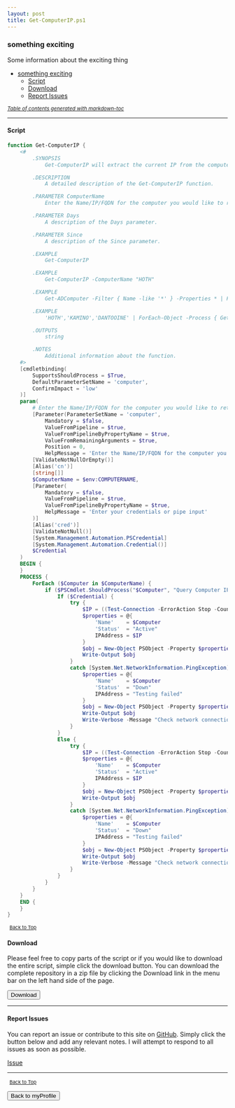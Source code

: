 ```yaml
---
layout: post
title: Get-ComputerIP.ps1
---
```


### something exciting

Some information about the exciting thing

- [something exciting](#something-exciting)
  - [Script](#script)
  - [Download](#download)
  - [Report Issues](#report-issues)

<small><i><a href='http://ecotrust-canada.github.io/markdown-toc/'>Table of contents generated with markdown-toc</a></i></small>

---

#### Script

```powershell
function Get-ComputerIP {
    <#
        .SYNOPSIS
            Get-ComputerIP will extract the current IP from the computer entered.

        .DESCRIPTION
            A detailed description of the Get-ComputerIP function.

        .PARAMETER ComputerName
            Enter the Name/IP/FQDN for the computer you would like to retrieve the information from or pipe in a list of computers.

        .PARAMETER Days
            A description of the Days parameter.

        .PARAMETER Since
            A description of the Since parameter.

        .EXAMPLE
            Get-ComputerIP

        .EXAMPLE
            Get-ComputerIP -ComputerName "HOTH"

        .EXAMPLE
            Get-ADComputer -Filter { Name -like '*' } -Properties * | ForEach-Object -Process { Get-ComputerIP -Computer $_.Name } | Format-Table -AutoSize

        .EXAMPLE
            'HOTH','KAMINO','DANTOOINE' | ForEach-Object -Process { Get-ComputerIP -Computer $_.Name } | Format-Table -AutoSize

        .OUTPUTS
            string

        .NOTES
            Additional information about the function.
    #>
    [cmdletbinding(
        SupportsShouldProcess = $True,
        DefaultParameterSetName = 'computer',
        ConfirmImpact = 'low'
    )]
    param(
        # Enter the Name/IP/FQDN for the computer you would like to retrieve the information from or pipe in a list of computers.
        [Parameter(ParameterSetName = 'computer',
            Mandatory = $false,
            ValueFromPipeline = $true,
            ValueFromPipelineByPropertyName = $true,
            ValueFromRemainingArguments = $true,
            Position = 0,
            HelpMessage = 'Enter the Name/IP/FQDN for the computer you would like to retrieve the information from or pipe in a list of computers.')]
        [ValidateNotNullOrEmpty()]
        [Alias('cn')]
        [string[]]
        $ComputerName = $env:COMPUTERNAME,
        [Parameter(
            Mandatory = $false,
            ValueFromPipeline = $true,
            ValueFromPipelineByPropertyName = $true,
            HelpMessage = 'Enter your credentials or pipe input'
        )]
        [Alias('cred')]
        [ValidateNotNull()]
        [System.Management.Automation.PSCredential]
        [System.Management.Automation.Credential()]
        $Credential
    )
    BEGIN {
    }
    PROCESS {
        ForEach ($Computer in $ComputerName) {
            if ($PSCmdlet.ShouldProcess("$Computer", "Query Computer IPAddress...")) {
                If ($Credential) {
                    try {
                        $IP = ((Test-Connection -ErrorAction Stop -Count 1 -ComputerName $Computer -Credential $Credential -IPv4).Address).IPAddresstoString
                        $properties = @{
                            'Name'    = $Computer
                            'Status'  = "Active"
                            IPAddress = $IP
                        }
                        $obj = New-Object PSObject -Property $properties
                        Write-Output $obj
                    }
                    catch [System.Net.NetworkInformation.PingException] {
                        $properties = @{
                            'Name'    = $Computer
                            'Status'  = "Down"
                            IPAddress = "Testing failed"
                        }
                        $obj = New-Object PSObject -Property $properties
                        Write-Output $obj
                        Write-Verbose -Message "Check network connection, firewall, and/or DNS settings. Perhaps you should just check all of the things."
                    }
                }
                Else {
                    try {
                        $IP = ((Test-Connection -ErrorAction Stop -Count 1 -ComputerName $Computer -IPv4).Address).IPAddresstoString
                        $properties = @{
                            'Name'    = $Computer
                            'Status'  = "Active"
                            IPAddress = $IP
                        }
                        $obj = New-Object PSObject -Property $properties
                        Write-Output $obj
                    }
                    catch [System.Net.NetworkInformation.PingException] {
                        $properties = @{
                            'Name'    = $Computer
                            'Status'  = "Down"
                            IPAddress = "Testing failed"
                        }
                        $obj = New-Object PSObject -Property $properties
                        Write-Output $obj
                        Write-Verbose -Message "Check network connection, firewall, and/or DNS settings. Perhaps you should just check all of the things."
                    }
                }
            }
        }
    }
    END {
    }
}
```

<span style="font-size:11px;"><a href="#"><i class="fas fa-caret-up" aria-hidden="true" style="color: white; margin-right:5px;"></i>Back to Top</a></span>

#### Download

Please feel free to copy parts of the script or if you would like to download the entire script, simple click the download button. You can download the complete repository in a zip file by clicking the Download link in the menu bar on the left hand side of the page.

<button class="btn" type="submit" onclick="window.open('http://agamar.domain.leigh-services.com:4000/powershell/functions/myProfile/Get-ComputerIP.ps1')">
    <i class="fa fa-cloud-download-alt">
    </i>
        Download
</button>

---

#### Report Issues

You can report an issue or contribute to this site on <a href="https://github.com/BanterBoy/scripts-blog/issues">GitHub</a>. Simply click the button below and add any relevant notes. I will attempt to respond to all issues as soon as possible.

<!-- Place this tag where you want the button to render. -->

<a class="github-button" href="https://github.com/BanterBoy/scripts-blog/issues/new?title=Get-ComputerIP.ps1&body=There is a problem with this function. Please find details below." data-show-count="true" aria-label="Issue BanterBoy/scripts-blog on GitHub">Issue</a>

---

<span style="font-size:11px;"><a href="#"><i class="fas fa-caret-up" aria-hidden="true" style="color: white; margin-right:5px;"></i>Back to Top</a></span>

<a href="/menu/_pages/myProfile.html">
    <button class="btn">
        <i class='fas fa-reply'>
        </i>
            Back to myProfile
    </button>
</a>

[1]: http://ecotrust-canada.github.io/markdown-toc
[2]: https://github.com/googlearchive/code-prettify
